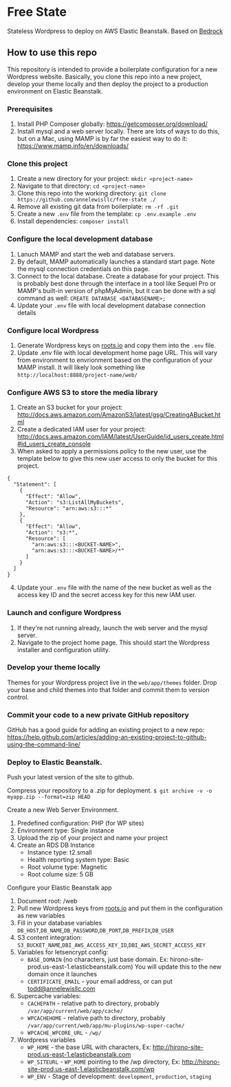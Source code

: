 # Free State

Stateless Wordpress to deploy on AWS Elastic Beanstalk. Based on [Bedrock](https://roots.io/bedrock/)

## How to use this repo

This repository is intended to provide a boilerplate configuration for a new Wordpress website. Basically, you clone this repo into a new project, develop your theme locally and then deploy the project to a production environment on Elastic Beanstalk.

### Prerequisites

1. Install PHP Composer globally: https://getcomposer.org/download/
2. Install mysql and a web server locally. There are lots of ways to do this, but on a Mac, using MAMP is by far the easiest way to do it: https://www.mamp.info/en/downloads/

### Clone this project

1. Create a new directory for your project: `mkdir <project-name>`
2. Navigate to that directory: `cd <project-name>`
3. Clone this repo into the working directory: `git clone https://github.com/annelewisllc/free-state ./`
4. Remove all existing git data from boilerplate: `rm -rf .git`
5. Create a new `.env` file from the template: `cp .env.example .env`
6. Install dependencies: `composer install`

### Configure the local development database

1. Lanuch MAMP and start the web and database servers.
2. By default, MAMP automatically launches a standard start page. Note the mysql connection credentials on this page.
3. Connect to the local database. Create a database for your project. This is probably best done through the interface in a tool like Sequel Pro or MAMP's built-in version of phpMyAdmin, but it can be done with a sql command as well: `CREATE DATABASE <DATABASENAME>;`
4. Update your `.env` file with local development database connection details

### Configure local Wordpress

1. Generate Wordpress keys on [roots.io](https://roots.io/salts.html) and copy them into the `.env` file.
2. Update .env file with local development home page URL. This will vary from environment to envrionment based on the configuration of your MAMP install. It will likely look something like `http://localhost:8888/project-name/web/`

### Configure AWS S3 to store the media library

1. Create an S3 bucket for your project: http://docs.aws.amazon.com/AmazonS3/latest/gsg/CreatingABucket.html
2. Create a dedicated IAM user for your project: http://docs.aws.amazon.com/IAM/latest/UserGuide/id_users_create.html#id_users_create_console
3. When asked to apply a permissions policy to the new user, use the template below to give this new user access to only the bucket for this project.

```
{
  "Statement": [
    {
      "Effect": "Allow",
      "Action": "s3:ListAllMyBuckets",
      "Resource": "arn:aws:s3:::*"
    },
    {
      "Effect": "Allow",
      "Action": "s3:*",
      "Resource": [
        "arn:aws:s3:::<BUCKET-NAME>",
        "arn:aws:s3:::<BUCKET-NAME>/*"
      ]
    }
  ]
}
```

4. Update your `.env` file with the name of the new bucket as well as the access key ID and the secret access key for this new IAM user.

### Launch and configure Wordpress

1. If they're not running already, launch the web server and the mysql server.
2. Navigate to the project home page. This should start the Wordpress installer and configuration utility.

### Develop your theme locally

Themes for your Wordpress project live in the `web/app/themes` folder. Drop your base and child themes into that folder and commit them to version control.

### Commit your code to a new private GitHub repository

GitHub has a good guide for adding an existing project to a new repo: https://help.github.com/articles/adding-an-existing-project-to-github-using-the-command-line/

### Deploy to Elastic Beanstalk.

Push your latest version of the site to github.

Compress your repository to a .zip for deployment.
`$ git archive -v -o myapp.zip --format=zip HEAD`

Create a new Web Server Environment.

1. Predefined configuration: PHP (for WP sites)
2. Environment type: Single instance
3. Upload the zip of your project and name your project
4. Create an RDS DB Instance
    - Instance type: t2.small
    - Health reporting system type: Basic
    - Root volume type: Magnetic
    - Root colume size: 5 GB

Configure your Elastic Beanstalk app

1. Document root: /web
2. Pull new Wordpress keys from [roots.io](https://roots.io/salts.html) and put them in the configuration as new variables
3. Fill in your database variables `DB_HOST`,`DB_NAME`,`DB_PASSWORD`,`DB_PORT`,`DB_PREFIX`,`DB_USER`
4. S3 content integration:  `S3_BUCKET_NAME`,`DBI_AWS_ACCESS_KEY_ID`,`DBI_AWS_SECRET_ACCESS_KEY`
5. Variables for letsencrypt config:
    - `BASE_DOMAIN` (no characters, just base domain. Ex: hirono-site-prod.us-east-1.elasticbeanstalk.com) You will update this to the new domain once it launches
    - `CERTIFICATE_EMAIL` - your email address, or can put todd@annelewisllc.com
6. Supercache variables:
    - `CACHEPATH` - relative path to directory, probably `/var/app/current/web/app/cache/`
    - `WPCACHEHOME` - relative path to directory, probably  `/var/app/current/web/app/mu-plugins/wp-super-cache/`
    - `WPCACHE_WPCORE_URL` - `/wp/`
6. Wordpress variables
    - `WP_HOME` - the base URL with characters, Ex: http://hirono-site-prod.us-east-1.elasticbeanstalk.com
    - `WP_SITEURL` - `WP_HOME` pointing to the /wp directory, Ex: http://hirono-site-prod.us-east-1.elasticbeanstalk.com/wp
    - `WP_ENV` - Stage of development: `development`, `production`, `staging`


